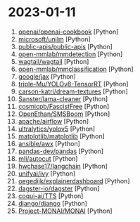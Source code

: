 # 2023-01-11

1. [openai/openai-cookbook](https://github.com/openai/openai-cookbook "Examples and guides for using the OpenAI API") [Python]
2. [microsoft/unilm](https://github.com/microsoft/unilm "Large-scale Self-supervised Pre-training Across Tasks, Languages, and Modalities") [Python]
3. [public-apis/public-apis](https://github.com/public-apis/public-apis "A collective list of free APIs") [Python]
4. [open-mmlab/mmdetection](https://github.com/open-mmlab/mmdetection "OpenMMLab Detection Toolbox and Benchmark") [Python]
5. [wagtail/wagtail](https://github.com/wagtail/wagtail "A Django content management system focused on flexibility and user experience") [Python]
6. [open-mmlab/mmclassification](https://github.com/open-mmlab/mmclassification "OpenMMLab Image Classification Toolbox and Benchmark") [Python]
7. [google/jax](https://github.com/google/jax "Composable transformations of Python+NumPy programs: differentiate, vectorize, JIT to GPU/TPU, and more") [Python]
8. [triple-Mu/YOLOv8-TensorRT](https://github.com/triple-Mu/YOLOv8-TensorRT "YOLOv8 using TensorRT accelerate !") [Python]
9. [carson-katri/dream-textures](https://github.com/carson-katri/dream-textures "Stable Diffusion built-in to Blender") [Python]
10. [Sanster/lama-cleaner](https://github.com/Sanster/lama-cleaner "Image inpainting tool powered by SOTA AI Model. Remove any unwanted object, defect, people from your pictures or erase and replace(powered by stable diffusion) any thing on your pictures.") [Python]
11. [cosmicpb/FascistFree](https://github.com/cosmicpb/FascistFree "") [Python]
12. [OpenEthan/SMSBoom](https://github.com/OpenEthan/SMSBoom "短信轰炸/短信测压/ | 一个健壮免费的python短信轰炸程序，专门炸坏蛋蛋，百万接口，多线程全自动添加有效接口，支持异步协程百万并发，全免费的短信轰炸工具！！hongkonger开发全网首发！！") [Python]
13. [apache/airflow](https://github.com/apache/airflow "Apache Airflow - A platform to programmatically author, schedule, and monitor workflows") [Python]
14. [ultralytics/yolov5](https://github.com/ultralytics/yolov5 "YOLOv5 🚀 in PyTorch > ONNX > CoreML > TFLite") [Python]
15. [matplotlib/matplotlib](https://github.com/matplotlib/matplotlib "matplotlib: plotting with Python") [Python]
16. [ansible/awx](https://github.com/ansible/awx "AWX provides a web-based user interface, REST API, and task engine built on top of Ansible. It is one of the upstream projects for Red Hat Ansible Automation Platform.") [Python]
17. [pandas-dev/pandas](https://github.com/pandas-dev/pandas "Flexible and powerful data analysis / manipulation library for Python, providing labeled data structures similar to R data.frame objects, statistical functions, and much more") [Python]
18. [mli/autocut](https://github.com/mli/autocut "用文本编辑器剪视频") [Python]
19. [hwchase17/langchain](https://github.com/hwchase17/langchain "⚡ Building applications with LLMs through composability ⚡") [Python]
20. [unifyai/ivy](https://github.com/unifyai/ivy "The Unified Machine Learning Framework") [Python]
21. [oegedijk/explainerdashboard](https://github.com/oegedijk/explainerdashboard "Quickly build Explainable AI dashboards that show the inner workings of so-called blackbox machine learning models.") [Python]
22. [dagster-io/dagster](https://github.com/dagster-io/dagster "An orchestration platform for the development, production, and observation of data assets.") [Python]
23. [coqui-ai/TTS](https://github.com/coqui-ai/TTS "🐸💬 - a deep learning toolkit for Text-to-Speech, battle-tested in research and production") [Python]
24. [django/django](https://github.com/django/django "The Web framework for perfectionists with deadlines.") [Python]
25. [Project-MONAI/MONAI](https://github.com/Project-MONAI/MONAI "AI Toolkit for Healthcare Imaging") [Python]
